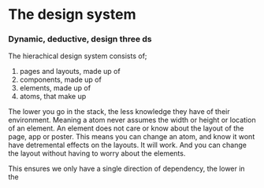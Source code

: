 # The design system
### Dynamic, deductive, design three ds
The hierachical design system consists of;
1. pages and layouts, made up of
2. components, made up of
3. elements, made up of
4. atoms, that make up

The lower you go in the stack, the less knowledge they have of their environment. Meaning a atom never assumes the width or height or location of an element. An element does not care or know about the layout of the page, app or poster. This means you can change an atom, and know it wont have detremental effects on the layouts. It will work. And you can change the layout without having to worry about the elements. 

This ensures we only have a single direction of dependency, the lower in the 